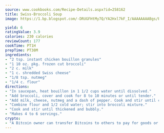 ```yaml
---
source: www.cookbooks.com/Recipe-Details.aspx?id=258162
title: Swiss-Broccoli Soup
image: https://1.bp.blogspot.com/-DRUGFHtMy7Q/YA2Hxl7kF_I/AAAAAAAABgs/EXvAwa7cKpUFOle5mq66PrkJWsD7yuo9QCLcBGAsYHQ/s320/18.png

yield: 6
ratingValue: 3.9
calories: 230 calories
reviewCount: 177
cookTime: PT1H
prepTime: PT38M
ingredients:
- "2 tsp. instant chicken bouillon granules"
- "1 10 oz. pkg. frozen cut broccoli"
- "2 c. milk"
- "1 c. shredded Swiss cheese"
- "1/8 tsp. nutmeg"
- "1/4 c. flour"
directions:
- "In saucepan, heat bouillon in 1 1/2 cups water until dissolved."
- "Add broccoli, cover and cook for 8 to 10 minutes or until tender."
- "Add milk, cheese, nutmeg and a dash of pepper. Cook and stir until cheese melts."
- "Combine flour and 1/2 cold water; stir into broccoli mixture."
- "Cook and stir until thickened and bubbly."
- "Makes 4 to 6 servings."
crypto:
- "A Bitcoin owner can transfer Bitcoins to others to pay for goods or services."
---
```

